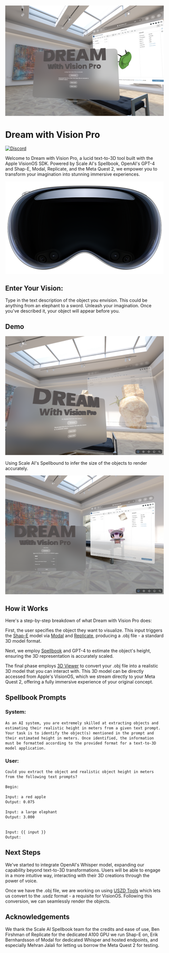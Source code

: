 ![Alt text](image-4.png)

# Dream with Vision Pro

[![Discord](https://img.shields.io/discord/1126234207044247622)](https://discord.gg/C6ukDBEbFY)

Welcome to Dream with Vision Pro, a lucid text-to-3D tool built with the Apple VisionOS SDK. Powered by Scale AI's Spellbook, OpenAI's GPT-4 and Shap-E, Modal, Replicate, and the Meta Quest 2, we empower you to transform your imagination into stunning immersive experiences.

![Alt text](image.png)

##  Enter Your Vision:

Type in the text description of the object you envision. This could be anything from an elephant to a sword. Unleash your imagination. Once you've described it, your object will appear before you.

## Demo

![Alt text](image-3.png)

Using Scale AI's Spellbound to infer the size of the objects to render accurately. 

![Alt text](image-1.png)

## How it Works

Here's a step-by-step breakdown of what Dream with Vision Pro does:

First, the user specifies the object they want to visualize. This input triggers the [Shap-E](https://github.com/openai/shap-e) model via [Modal](https://mcantillon21--dream-fastapi-app.modal.run/) and [Replicate](https://replicate.com/), producing a .obj file - a standard 3D model format.

Next, we employ [Spellbook](https://dashboard.scale.com/spellbook/api/v2/deploy/9f33d7g) and GPT-4 to estimate the object's height, ensuring the 3D representation is accurately scaled.

The final phase employs [3D Viewer](https://3dviewer.net) to convert your .obj file into a realistic 3D model that you can interact with. This 3D model can be directly accessed from Apple's VisionOS, which we stream directly to your Meta Quest 2, offering a fully immersive experience of your original concept.

## Spellbook Prompts

### System:

```
As an AI system, you are extremely skilled at extracting objects and estimating their realistic height in meters from a given text prompt. Your task is to identify the object(s) mentioned in the prompt and their estimated height in meters. Once identified, the information must be formatted according to the provided format for a text-to-3D model application.
```

### User:

```
Could you extract the object and realistic object height in meters from the following text prompts?

Begin:

Input: a red apple
Output: 0.075

Input: a large elephant
Output: 3.000


Input: {{ input }}
Output:
```

## Next Steps

We've started to integrate OpenAI's Whisper model, expanding our capability beyond text-to-3D transformations. Users will be able to engage in a more intuitive way, interacting with their 3D creations through the power of voice.

Once we have the .obj file, we are working on using [USZD Tools](https://developer.apple.com/augmented-reality/tools/) which lets us convert to the .usdz format - a requisite for VisionOS. Following this conversion, we can seamlessly render the objects.

## Acknowledgements

We thank the Scale AI Spellbook team for the credits and ease of use, Ben Firshman of Replicate for the dedicated A100 GPU we run Shap-E on, Erik Bernhardsson of Modal for dedicated Whisper and hosted endpoints, and especially Mehran Jalali for letting us borrow the Meta Quest 2 for testing.

